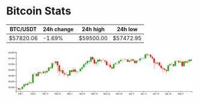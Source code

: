# Bitcoin Stats

BTC/USDT|24h change|24h high|24h low|
|---|---|---|---|
|$57820.06|-1.69%|$59500.00|$57472.95|

<img src="./chart.svg">
